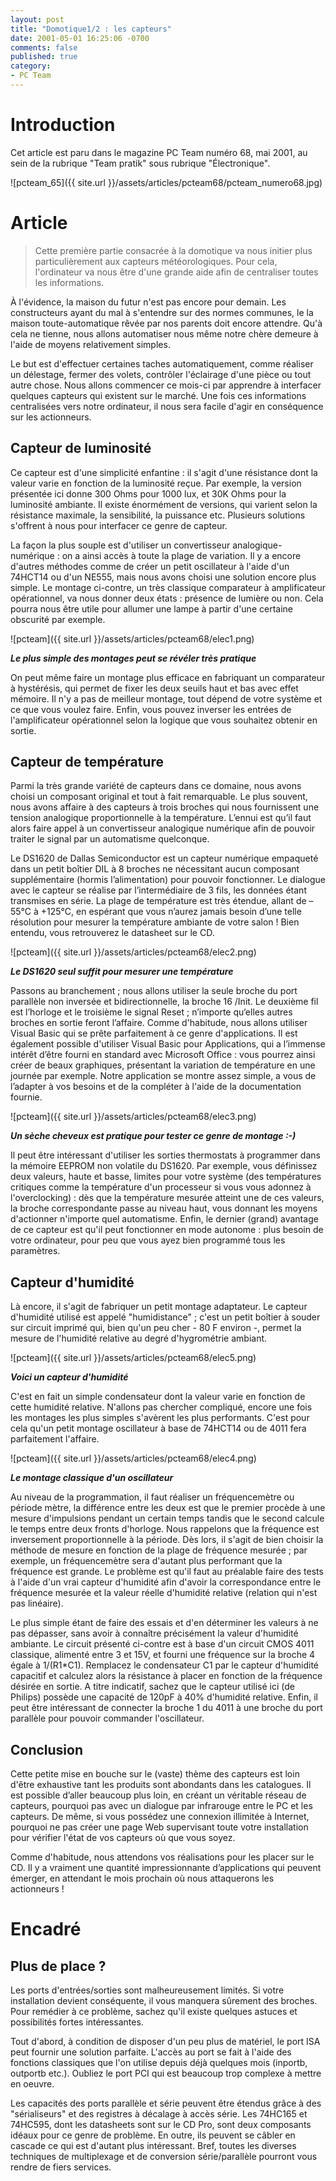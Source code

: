 ```yaml
---
layout: post
title: "Domotique1/2 : les capteurs"
date: 2001-05-01 16:25:06 -0700
comments: false
published: true
category:
- PC Team
---
```


# Introduction
Cet article est paru dans le magazine PC Team numéro 68, mai 2001, au sein de la rubrique "Team pratik" sous rubrique "Électronique".

![pcteam_65]({{ site.url }}/assets/articles/pcteam68/pcteam_numero68.jpg)

# Article

> Cette première partie consacrée à la domotique va nous initier plus particulièrement aux capteurs météorologiques. Pour cela, l'ordinateur va nous être d'une grande aide afin de centraliser toutes les informations.

À l'évidence, la maison du futur n'est pas encore pour demain. Les constructeurs ayant du mal à s'entendre sur des normes communes, le la maison toute-automatique rêvée par nos parents doit encore attendre. Qu'à cela ne tienne, nous allons automatiser nous même notre chère demeure à l'aide de moyens relativement simples.

Le but est d'effectuer certaines taches automatiquement, comme réaliser un délestage, fermer des volets, contrôler l'éclairage d'une pièce ou tout autre chose. Nous allons commencer ce mois-ci par apprendre à interfacer quelques capteurs qui existent sur le marché. Une fois ces informations centralisées vers notre ordinateur, il nous sera facile d'agir en conséquence sur les actionneurs.

## Capteur de luminosité

Ce capteur est d'une simplicité enfantine : il s'agit d'une résistance dont la valeur varie en fonction de la luminosité reçue. Par exemple, la version présentée ici donne 300 Ohms pour 1000 lux, et 30K Ohms pour la luminosité ambiante. Il existe énormément de versions, qui varient selon la résistance maximale, la sensibilité, la puissance etc. Plusieurs solutions s'offrent à nous pour interfacer ce genre de capteur.

La façon la plus souple est d'utiliser un convertisseur analogique-numérique : on a ainsi accès à toute la plage de variation. Il y a encore d'autres méthodes comme de créer un petit oscillateur à l'aide d'un 74HCT14 ou d'un NE555, mais nous avons choisi une solution encore plus simple. Le montage ci-contre, un très classique comparateur à amplificateur opérationnel, va nous donner deux états : présence de lumière ou non. Cela pourra nous être utile pour allumer une lampe à partir d'une certaine obscurité par exemple.

![pcteam]({{ site.url }}/assets/articles/pcteam68/elec1.png)

**_Le plus simple des montages peut se révéler très pratique_**

On peut même faire un montage plus efficace en fabriquant un comparateur à hystérésis, qui permet de fixer les deux seuils haut et bas avec effet mémoire. Il n'y a pas de meilleur montage, tout dépend de votre système et ce que vous voulez faire. Enfin, vous pouvez inverser les entrées de l'amplificateur opérationnel selon la logique que vous souhaitez obtenir en sortie.

## Capteur de température

Parmi la très grande variété de capteurs dans ce domaine, nous avons choisi un composant original et tout à fait remarquable. Le plus souvent, nous avons affaire à des capteurs à trois broches qui nous fournissent une tension analogique proportionnelle à la température. L’ennui est qu’il faut alors faire appel à un convertisseur analogique numérique afin de pouvoir traiter le signal par un automatisme quelconque.

Le DS1620 de Dallas Semiconductor est un capteur numérique empaqueté dans un petit boîtier DIL à 8 broches ne nécessitant aucun composant supplémentaire (hormis l’alimentation) pour pouvoir fonctionner. Le dialogue avec le capteur se réalise par l’intermédiaire de 3 fils, les données étant transmises en série. La plage de température est très étendue, allant de –55°C à +125°C, en espérant que vous n’aurez jamais besoin d’une telle résolution pour mesurer la température ambiante de votre salon ! Bien entendu, vous retrouverez le datasheet sur le CD.

![pcteam]({{ site.url }}/assets/articles/pcteam68/elec2.png)

**_Le DS1620 seul suffit pour mesurer une température_**

Passons au branchement ; nous allons utiliser la seule broche du port parallèle non inversée et bidirectionnelle, la broche 16 /Init. Le deuxième fil est l’horloge et le troisième le signal Reset ; n’importe qu‘elles autres broches en sortie feront l’affaire. Comme d'habitude, nous allons utiliser Visual Basic qui se prête parfaitement à ce genre d'applications. Il est également possible d'utiliser Visual Basic pour Applications, qui a l’immense intérêt d’être fourni en standard avec Microsoft Office : vous pourrez ainsi créer de beaux graphiques, présentant la variation de température en une journée par exemple. Notre application se montre assez simple, a vous de l’adapter à vos besoins et de la compléter à l'aide de la documentation fournie.

![pcteam]({{ site.url }}/assets/articles/pcteam68/elec3.png)

**_Un sèche cheveux est pratique pour tester ce genre de montage :-)_**

Il peut être intéressant d'utiliser les sorties thermostats à programmer dans la mémoire EEPROM non volatile du DS1620. Par exemple, vous définissez deux valeurs, haute et basse, limites pour votre système (des températures critiques comme la température d'un processeur si vous vous adonnez à l'overclocking) : dès que la température mesurée atteint une de ces valeurs, la broche correspondante passe au niveau haut, vous donnant les moyens d'actionner n'importe quel automatisme. Enfin, le dernier (grand) avantage de ce capteur est qu'il peut fonctionner en mode autonome : plus besoin de votre ordinateur, pour peu que vous ayez bien programmé tous les paramètres.

## Capteur d'humidité

Là encore, il s'agit de fabriquer un petit montage adaptateur. Le capteur d'humidité utilisé est appelé "humidistance" ; c'est un petit boîtier à souder sur circuit imprimé qui, bien qu'un peu cher - 80 F environ -, permet la mesure de l'humidité relative au degré d'hygrométrie ambiant.

![pcteam]({{ site.url }}/assets/articles/pcteam68/elec5.png)

**_Voici un capteur d'humidité_**

C'est en fait un simple condensateur dont la valeur varie en fonction de cette humidité relative. N'allons pas chercher compliqué, encore une fois les montages les plus simples s'avèrent les plus performants. C'est pour cela qu'un petit montage oscillateur à base de 74HCT14 ou de 4011 fera parfaitement l'affaire.

![pcteam]({{ site.url }}/assets/articles/pcteam68/elec4.png)

**_Le montage classique d'un oscillateur_**

Au niveau de la programmation, il faut réaliser un fréquencemètre ou période mètre, la différence entre les deux est que le premier procède à une mesure d'impulsions pendant un certain temps tandis que le second calcule le temps entre deux fronts d'horloge. Nous rappelons que la fréquence est inversement proportionnelle à la période. Dès lors, il s'agit de bien choisir la méthode de mesure en fonction de la plage de fréquence mesurée ; par exemple, un fréquencemètre sera d'autant plus performant que la fréquence est grande. Le problème est qu'il faut au préalable faire des tests à l'aide d'un vrai capteur d'humidité afin d'avoir la correspondance entre le fréquence mesurée et la valeur réelle d'humidité relative (relation qui n'est pas linéaire).

Le plus simple étant de faire des essais et d'en déterminer les valeurs à ne pas dépasser, sans avoir à connaître précisément la valeur d'humidité ambiante. Le circuit présenté ci-contre est à base d'un circuit CMOS 4011 classique, alimenté entre 3 et 15V, et fourni une fréquence sur la broche 4 égale à 1/(R1*C1). Remplacez le condensateur C1 par le capteur d'humidité capacitif et calculez alors la résistance à placer en fonction de la fréquence désirée en sortie. A titre indicatif, sachez que le capteur utilisé ici (de Philips) possède une capacité de 120pF à 40% d'humidité relative. Enfin, il peut être intéressant de connecter la broche 1 du 4011 à une broche du port parallèle pour pouvoir commander l'oscillateur.

## Conclusion

Cette petite mise en bouche sur le (vaste) thème des capteurs est loin d'être exhaustive tant les produits sont abondants dans les catalogues. Il est possible d’aller beaucoup plus loin, en créant un véritable réseau de capteurs, pourquoi pas avec un dialogue par infrarouge entre le PC et les capteurs. De même, si vous possédez une connexion illimitée à Internet, pourquoi ne pas créer une page Web supervisant toute votre installation pour vérifier l'état de vos capteurs où que vous soyez.

Comme d'habitude, nous attendons vos réalisations pour les placer sur le CD. Il y a vraiment une quantité impressionnante d’applications qui peuvent émerger, en attendant le mois prochain où nous attaquerons les actionneurs !

# Encadré

## Plus de place ?

Les ports d'entrées/sorties sont malheureusement limités. Si votre installation devient conséquente, il vous manquera sûrement des broches. Pour remédier à ce problème, sachez qu'il existe quelques astuces et possibilités fortes intéressantes.

Tout d'abord, à condition de disposer d'un peu plus de matériel, le port ISA peut fournir une solution parfaite. L'accès au port se fait à l'aide des fonctions classiques que l'on utilise depuis déjà quelques mois (inportb, outportb etc.). Oubliez le port PCI qui est beaucoup trop complexe à mettre en oeuvre.

Les capacités des ports parallèle et série peuvent être étendus grâce à des "sérialiseurs" et des registres à décalage à accès série. Les 74HC165 et 74HC595, dont les datasheets sont sur le CD Pro, sont deux composants idéaux pour ce genre de problème. En outre, ils peuvent se câbler en cascade ce qui est d'autant plus intéressant. Bref, toutes les diverses techniques de multiplexage et de conversion série/parallèle pourront vous rendre de fiers services.
